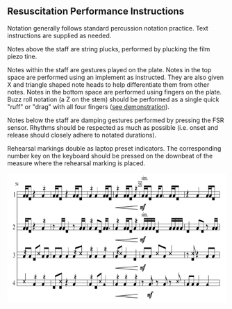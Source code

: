 ## Resuscitation Performance Instructions

Notation generally follows standard percussion notation practice. Text instructions are supplied as needed.

Notes above the staff are string plucks, performed by plucking the film piezo tine.

Notes within the staff are gestures played on the plate. Notes in the top space are performed using an implement as instructed. They are also given X and triangle shaped note heads to help differentiate them from other notes. Notes in the bottom space are performed using fingers on the plate. Buzz roll notation (a Z on the stem) should be performed as a single quick "ruff" or "drag" with all four fingers ([see demonstration](https://youtu.be/xBmuuR-gvvQ?t=26)).

Notes below the staff are damping gestures performed by pressing the FSR sensor. Rhythms should be respected as much as possible (i.e. onset and release should closely adhere to notated durations).

Rehearsal markings double as laptop preset indicators. The corresponding number key on the keyboard should be pressed on the downbeat of the measure where the rehearsal marking is placed.

<img src="../images/resuscitation-notation.png" width="800" height="300" />